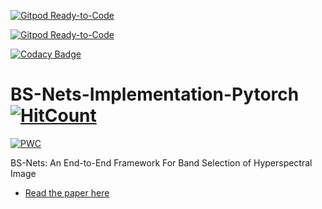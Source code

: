 [![Gitpod Ready-to-Code](https://img.shields.io/badge/Gitpod-Ready--to--Code-blue?logo=gitpod)](https://gitpod.io/#https://github.com/ucalyptus/BS-Nets-Implementation-Pytorch) 

[![Gitpod Ready-to-Code](https://img.shields.io/badge/Gitpod-Ready--to--Code-blue?logo=gitpod)](https://gitpod.io/#https://github.com/ucalyptus/BS-Nets-Implementation-Pytorch) 

[![Codacy Badge](https://api.codacy.com/project/badge/Grade/3189fb794a294eaa9fdd620072808af1)](https://app.codacy.com/manual/ucalyptus/BS-Nets-Implementation-Pytorch?utm_source=github.com&utm_medium=referral&utm_content=ucalyptus/BS-Nets-Implementation-Pytorch&utm_campaign=Badge_Grade_Dashboard)
# BS-Nets-Implementation-Pytorch [![HitCount](http://hits.dwyl.io/ucalyptus/BS-Nets-Implementation-Pytorch.svg)](http://hits.dwyl.io/ucalyptus/BS-Nets-Implementation-Pytorch)
[![PWC](https://img.shields.io/endpoint.svg?url=https://paperswithcode.com/badge/bs-nets-an-end-to-end-framework-for-band/hyperspectral-image-classification-on-indian)](https://paperswithcode.com/sota/hyperspectral-image-classification-on-indian?p=bs-nets-an-end-to-end-framework-for-band)


BS-Nets: An End-to-End Framework For Band Selection of Hyperspectral Image
* [Read the paper here](https://arxiv.org/pdf/1904.08269v1.pdf)
